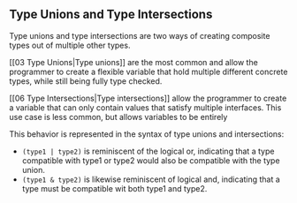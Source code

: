 ## Type Unions and Type Intersections
Type unions and type intersections are two ways of creating composite types out of multiple other types.

[[03 Type Unions|Type unions]] are the most common and allow the programmer to create a flexible variable that hold multiple different concrete types, while still being fully type checked.

[[06 Type Intersections|Type intersections]] allow the programmer to create a variable that can only contain values that satisfy multiple interfaces. This use case is less common, but allows variables to be entirely 


This behavior is represented in the syntax of type unions and intersections:
* `(type1 | type2)` is reminiscent of the logical or, indicating that a type compatible with type1 or type2 would also be compatible with the type union.
* `(type1 & type2)` is likewise reminiscent of logical and, indicating that a type must be compatible wit both type1 and type2.